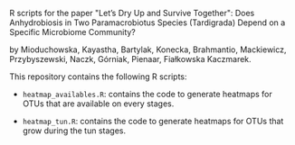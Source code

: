 R scripts for the paper "Let’s Dry Up and Survive Together": 
Does Anhydrobiosis in Two Paramacrobiotus Species (Tardigrada) Depend on a Specific Microbiome Community?

by Mioduchowska, Kayastha, Bartylak, Konecka, Brahmantio, Mackiewicz, 
Przybyszewski, Naczk, Górniak, Pienaar, Fiałkowska Kaczmarek.

This repository contains the following R scripts:
* `heatmap_availables.R`: contains the code to generate heatmaps for 
OTUs that are available on every stages.

* `heatmap_tun.R`: contains the code to generate heatmaps for 
OTUs that grow during the tun stages.